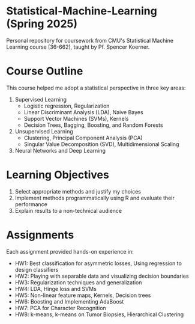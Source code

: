 # Statistical-Machine-Learning (Spring 2025)
Personal repository for coursework from CMU's Statistical Machine Learning course [36-662], taught by Pf. Spencer Koerner.

# Course Outline
This course helped me adopt a statistical perspective in three key areas:
1) Supervised Learning
   - Logistic regression, Regularization
   - Linear Discriminant Analysis (LDA), Naive Bayes
   - Support Vector Machines (SVMs), Kernels
   - Decision Trees, Bagging, Boosting, and Random Forests 
2) Unsupervised Learning
   - Clustering, Principal Component Analysis (PCA)
   - Singular Value Decomposition (SVD), Multidimensional Scaling
3) Neural Networks and Deep Learning

# Learning Objectives 
1. Select appropriate methods and justify my choices
2. Implement methods programmatically using R and evaluate their performance
3. Explain results to a non-technical audience

# Assignments
Each assignment provided hands-on experience in:
- HW1: Best classification for asymmetric losses, Using regression to design classifiers
- HW2: Playing with separable data and visualizing decision boundaries 
- HW3: Regularization techniques and generalization
- HW4: LDA, Hinge loss and SVMs
- HW5: Non-linear feature maps, Kernels, Decision trees
- HW6: Boosting and Implementing AdaBoost
- HW7: PCA for Character Recognition
- HW8: k-means, k-means on Tumor Biopsies, Hierarchical Clustering
